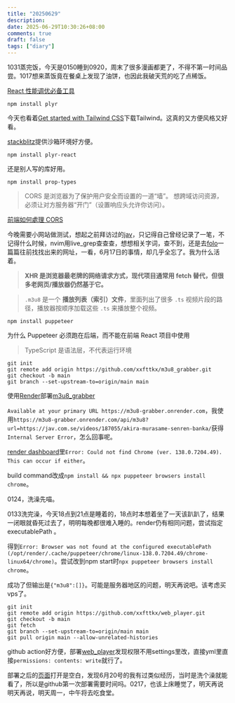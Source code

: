 ```yaml
---
title: "20250629"
description: 
date: 2025-06-29T10:30:26+08:00
comments: true
draft: false
tags: ["diary"]
---
```

1031蒸完饭，今天是0150睡到0920，周末了很多漫画都更了，不得不第一时间品尝。1017想来蒸饭竟在餐桌上发现了油饼，也因此我破天荒的吃了点稀饭。

[React 性能调优必备工具](https://www.waterwater.moe/posts/2025/react-performance/)

```
npm install plyr
```

今天也看着[Get started with Tailwind CSS](https://tailwindcss.com/docs/installation/using-vite)下载Tailwind。这真的又方便风格又好看。  

[stackblitz](https://stackblitz.com/edit/react-plyr-demo?file=src%2FPlyrComponent.js)提供沙箱环境好方便。

```
npm install plyr-react
```

还是别人写的库好用。

```
npm install prop-types
```

> CORS 是浏览器为了保护用户安全而设置的一道“墙”。
> 想跨域访问资源，必须让对方服务器“开门”（设置响应头允许你访问）。

[前端如何處理 CORS](https://medium.com/codememo/%E5%89%8D%E7%AB%AF%E5%A6%82%E4%BD%95%E8%99%95%E7%90%86-cors-2df5b2843cb5)

今晚需要小网站做测试，想起之前拜访过的[jav](https://jav.com.se/)，只记得自己曾经记录了一笔，不记得什么时候，nvim用live_grep查查查，想想相关字词，查不到，还是去[folo](https://app.follow.is/timeline/view-0/all/pending)一篇篇往前找找出来的网址，一看，6月17日的事情，却几乎全忘了。我为什么活着。

> **XHR 是浏览器最老牌的网络请求方式，现代项目通常用 fetch 替代，但很多老网页/播放器仍然基于它。**

> `.m3u8` 是一个 **播放列表（索引）文件**，里面列出了很多 `.ts` 视频片段的路径，播放器按顺序加载这些 `.ts` 来播放整个视频。

```
npm install puppeteer
```

为什么 Puppeteer 必须跑在后端，而不能在前端 React 项目中使用

> TypeScript 是语法层，不代表运行环境

```
git init
git remote add origin https://github.com/xxfttkx/m3u8_grabber.git
git checkout -b main
git branch --set-upstream-to=origin/main main
```

使用[Render](https://render.com)部署[m3u8_grabber](https://github.com/xxfttkx/m3u8_grabber)

`Available at your primary URL https://m3u8-grabber.onrender.com`，我使用`https://m3u8-grabber.onrender.com/api/m3u8?url=https://jav.com.se/videos/187055/akira-murasame-senren-banka/`获得`Internal Server Error`，怎么回事呢。

[render dashboard](https://dashboard.render.com/web/srv-d1gn6iadbo4c73b1400g/deploys/dep-d1gn7tali9vc73at0blg)里`Error: Could not find Chrome (ver. 138.0.7204.49). This can occur if either`。

build command改成`npm install && npx puppeteer browsers install chrome`。

0124，洗澡先喵。

0133洗完澡，今天18点到21点是睡着的，18点时本想着坐了一天该趴趴了，结果一闭眼就昏死过去了，明明每晚都很难入睡的。render仍有相同问题，尝试指定 executablePath 。

得到`Error: Browser was not found at the configured executablePath (/opt/render/.cache/puppeteer/chrome/linux-138.0.7204.49/chrome-linux64/chrome)`。尝试改到npm start时`npx puppeteer browsers install chrome`。

成功了但输出是`{"m3u8":[]}`。可能是服务器地区的问题，明天再说吧。该考虑买vps了。

```
git init
git remote add origin https://github.com/xxfttkx/web_player.git
git checkout -b main
git fetch
git branch --set-upstream-to=origin/main main
git pull origin main --allow-unrelated-histories
```

github action好方便，部署[web_player](https://github.com/xxfttkx/web_player)发现权限不用settings里改，直接yml里直接`permissions: contents: write`就行了。

部署之后的[页面](https://xxfttkx.github.io/web_player/)打开是空白，发现6月20号的我有过类似经历，当时是洗个澡就能看了，所以是github第一次部署需要时间吗。0217，也该上床睡觉了，明天再说明天再说，明天周一，中午将去吃食堂。
